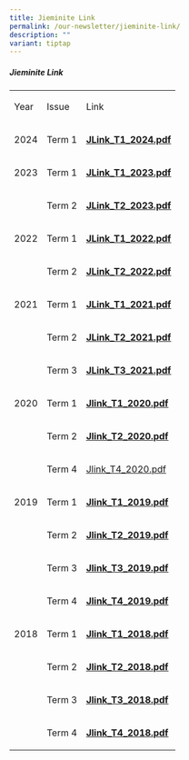 ```yaml
---
title: Jieminite Link
permalink: /our-newsletter/jieminite-link/
description: ""
variant: tiptap
---
```

<h5><a rel="noopener noreferrer nofollow" target="_blank">Jieminite Link</a></h5><table><tbody><tr><td rowspan="1" colspan="1"><p>Year</p></td><td rowspan="1" colspan="1"><p>Issue</p></td><td rowspan="1" colspan="1"><p>Link</p></td></tr><tr><td rowspan="1" colspan="1"><p>2024</p></td><td rowspan="1" colspan="1"><p>Term 1</p></td><td rowspan="1" colspan="1"><p><strong><a href="/files/Jieminite Link/Jieminite_Link_Issue_1__Updated_12_Jan_2024__1_.pdf" rel="noopener noreferrer nofollow" target="_blank">JLink_T1_2024.pdf</a></strong></p></td></tr><tr><td rowspan="1" colspan="1"><p>2023</p></td><td rowspan="1" colspan="1"><p>Term 1</p></td><td rowspan="1" colspan="1"><p><strong><a href="/files/Jieminite%20Link/jieminitelinkterm12023.pdf" rel="noopener noreferrer nofollow" target="_blank"><u>JLink_T1_2023.pdf</u></a></strong><br></p></td></tr><tr><td rowspan="1" colspan="1"><p></p></td><td rowspan="1" colspan="1"><p>Term 2</p></td><td rowspan="1" colspan="1"><p><strong><a href="/files/Jieminite%20Link/jieminitelinkterm22023.pdf" rel="noopener noreferrer nofollow" target="_blank"><u>JLink_T2_2023.pdf</u></a></strong></p></td></tr><tr><td rowspan="1" colspan="1"><p>2022</p></td><td rowspan="1" colspan="1"><p>Term 1</p></td><td rowspan="1" colspan="1"><p><strong><a href="/files/Jieminite%20Link/Jieminite%20Link%202022%20Iss%201.pdf" rel="noopener noreferrer nofollow" target="_blank"><u>JLink_T1_2022.pdf</u></a></strong><br></p></td></tr><tr><td rowspan="1" colspan="1"><p></p></td><td rowspan="1" colspan="1"><p>Term 2</p></td><td rowspan="1" colspan="1"><p><strong><a href="/files/Jieminite%20Link/Jieminite%20Link%20T2%202022%20Final.pdf" rel="noopener noreferrer nofollow" target="_blank"><u>JLink_T2_2022.pdf</u></a></strong></p></td></tr><tr><td rowspan="1" colspan="1"><p>2021</p></td><td rowspan="1" colspan="1"><p>Term 1</p></td><td rowspan="1" colspan="1"><p><strong><a href="/files/Jieminite%20Link/Term%201%202021%20issue.pdf" rel="noopener noreferrer nofollow" target="_blank"><u>JLink_T1_2021.pdf</u></a></strong></p></td></tr><tr><td rowspan="1" colspan="1"><p></p></td><td rowspan="1" colspan="1"><p>Term 2</p></td><td rowspan="1" colspan="1"><p><strong><a href="/files/Jieminite%20Link/Term%202%202021%20issue.pdf" rel="noopener noreferrer nofollow" target="_blank"><u>JLink_T2_2021.pdf</u></a></strong></p></td></tr><tr><td rowspan="1" colspan="1"><p></p></td><td rowspan="1" colspan="1"><p>Term 3</p></td><td rowspan="1" colspan="1"><p><strong><a href="/files/Jieminite%20Link/Term%203%202021%20issue.pdf" rel="noopener noreferrer nofollow" target="_blank"><u>JLink_T3_2021.pdf</u></a></strong></p></td></tr><tr><td rowspan="1" colspan="1"><p>2020</p></td><td rowspan="1" colspan="1"><p>Term 1</p></td><td rowspan="1" colspan="1"><p><strong><a href="/files/Jieminite%20Link/Jlink_T1_2020.pdf" rel="noopener noreferrer nofollow" target="_blank"><u>Jlink_T1_2020.pdf</u></a></strong><br></p></td></tr><tr><td rowspan="1" colspan="1"><p></p></td><td rowspan="1" colspan="1"><p>Term 2</p></td><td rowspan="1" colspan="1"><p><strong><a href="/files/Jieminite%20Link/Jlink_T2_2020.pdf" rel="noopener noreferrer nofollow" target="_blank"><u>Jlink_T2_2020.pdf</u></a></strong></p></td></tr><tr><td rowspan="1" colspan="1"><p></p></td><td rowspan="1" colspan="1"><p>Term 4</p></td><td rowspan="1" colspan="1"><p><a href="/files/Jieminite%20Link/Jlink_T4_2020.pdf" rel="noopener noreferrer nofollow" target="_blank">Jlink_T4_2020.pdf</a></p></td></tr><tr><td rowspan="1" colspan="1"><p>2019</p></td><td rowspan="1" colspan="1"><p>Term 1</p></td><td rowspan="1" colspan="1"><p><strong><a href="/files/Jieminite%20Link/Jlink_T1_2019.pdf" rel="noopener noreferrer nofollow" target="_blank"><u>Jlink_T1_2019.pdf</u></a></strong> <br></p></td></tr><tr><td rowspan="1" colspan="1"><p></p></td><td rowspan="1" colspan="1"><p>Term 2</p></td><td rowspan="1" colspan="1"><p><strong><a href="/files/Jieminite%20Link/Jlink_T2_2019.pdf" rel="noopener noreferrer nofollow" target="_blank"><u>Jlink_T2_2019.pdf</u></a></strong> <br></p></td></tr><tr><td rowspan="1" colspan="1"><p></p></td><td rowspan="1" colspan="1"><p>Term 3</p></td><td rowspan="1" colspan="1"><p><strong><a href="/files/Jieminite%20Link/Jlink_T3_2019.pdf" rel="noopener noreferrer nofollow" target="_blank"><u>Jlink_T3_2019.pdf</u></a></strong> <br></p></td></tr><tr><td rowspan="1" colspan="1"><p></p></td><td rowspan="1" colspan="1"><p>Term 4</p></td><td rowspan="1" colspan="1"><p><strong><a href="/files/Jieminite%20Link/Jlink_T4_2019.pdf" rel="noopener noreferrer nofollow" target="_blank"><u>Jlink_T4_2019.pdf</u></a></strong> <br></p></td></tr><tr><td rowspan="1" colspan="1"><p>2018</p></td><td rowspan="1" colspan="1"><p>Term 1</p></td><td rowspan="1" colspan="1"><p><strong><a href="/files/Jieminite%20Link/Jlink_T1_2018.pdf" rel="noopener noreferrer nofollow" target="_blank"><u>Jlink_T1_2018.pdf</u></a></strong> <br></p></td></tr><tr><td rowspan="1" colspan="1"><p></p></td><td rowspan="1" colspan="1"><p>Term 2</p></td><td rowspan="1" colspan="1"><p><strong><a href="/files/Jieminite%20Link/Jlink_T2_2018.pdf" rel="noopener noreferrer nofollow" target="_blank"><u>Jlink_T2_2018.pdf</u></a></strong> <br></p></td></tr><tr><td rowspan="1" colspan="1"><p></p></td><td rowspan="1" colspan="1"><p>Term 3</p></td><td rowspan="1" colspan="1"><p><strong><a href="/files/Jieminite%20Link/Jlink_T3_2018.pdf" rel="noopener noreferrer nofollow" target="_blank"><u>Jlink_T3_2018.pdf</u></a></strong> <br></p></td></tr><tr><td rowspan="1" colspan="1"><p></p></td><td rowspan="1" colspan="1"><p>Term 4</p></td><td rowspan="1" colspan="1"><p><strong><a href="/files/Jieminite%20Link/Jlink_T4_2018.pdf" rel="noopener noreferrer nofollow" target="_blank"><u>Jlink_T4_2018.pdf</u></a></strong></p></td></tr></tbody></table><p></p>